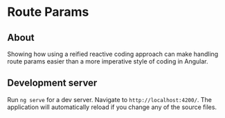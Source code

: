 # Route Params

## About
Showing how using a reified reactive coding approach can make handling route params easier than a more imperative style of coding in Angular.

## Development server

Run `ng serve` for a dev server. Navigate to `http://localhost:4200/`. The application will automatically reload if you change any of the source files.

